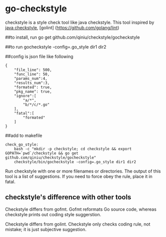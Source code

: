 go-checkstyle
=============

checkstyle is a style check tool like java checkstyle. This tool inspired by [java checkstyle](https://github.com/checkstyle/checkstyle), [golint] (https://github.com/golang/lint)

##to install, run
  go get github.com/qiniu/checkstyle/gocheckstyle

##to run
  gocheckstyle -config=.go_style dir1 dir2

##config is json file like following
```
{
    "file_line": 500,
    "func_line": 50,
    "params_num":4,
    "results_num":3,
    "formated": true,
    "pkg_name": true,
    "ignore":[
        "a/*",
        "b/*/c/*.go"
    ],
    "fatal":[
        "formated"
    ]
}

```

##add to makefile
```
check_go_style:
	bash -c "mkdir -p checkstyle; cd checkstyle && export GOPATH=`pwd`/checkstyle && go get github.com/qiniu/checkstyle/gocheckstyle"
	checkstyle/bin/gocheckstyle -config=.go_style dir1 dir2

```


Run checkstyle with one or more filenames or directories. The output of this tool is a list of suggestions. If you need to force obey the rule, place it in fatal.

## checkstyle's difference with other tools
Checkstyle differs from gofmt. Gofmt reformats Go source code, whereas checkstyle prints out coding style suggerstion.

Checkstyle differs from golint. Checkstyle only checks coding rule, not mistake; it is just subjective suggestion.
